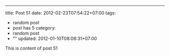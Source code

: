 ---
title: Post 51
date: 2012-02-23T07:54:22+07:00
tags:
  - random post
  - post has 5
category:
  - random post
  - ""
updated: 2012-01-10T08:06:31+07:00

This is content of post 51